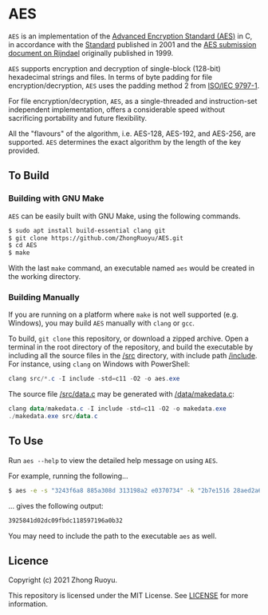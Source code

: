 # AES

`AES` is an implementation of the [Advanced Encryption Standard (AES)](https://en.wikipedia.org/wiki/Advanced_Encryption_Standard) in C, in accordance with the [Standard](https://nvlpubs.nist.gov/nistpubs/FIPS/NIST.FIPS.197.pdf) published in 2001 and the [AES submission document on Rijndael](https://csrc.nist.gov/csrc/media/projects/cryptographic-standards-and-guidelines/documents/aes-development/rijndael-ammended.pdf) originally published in 1999.

`AES` supports encryption and decryption of single-block (128-bit) hexadecimal strings and files. In terms of byte padding for file encryption/decryption, `AES` uses the padding method 2 from [ISO/IEC 9797-1](https://en.wikipedia.org/wiki/ISO/IEC_9797-1).

For file encryption/decryption, `AES`, as a single-threaded and instruction-set independent implementation, offers a considerable speed without sacrificing portability and future flexibility.

All the "flavours" of the algorithm, i.e. AES-128, AES-192, and AES-256, are supported. `AES` determines the exact algorithm by the length of the key provided.

## To Build

### Building with GNU Make

`AES` can be easily built with GNU Make, using the following commands.

```bash
$ sudo apt install build-essential clang git
$ git clone https://github.com/ZhongRuoyu/AES.git
$ cd AES
$ make
```

With the last `make` command, an executable named `aes` would be created in the working directory.

### Building Manually

If you are running on a platform where `make` is not well supported (e.g. Windows), you may build `AES` manually with `clang` or `gcc`.

To build, `git clone` this repository, or download a zipped archive. Open a terminal in the root directory of the repository, and build the executable by including all the source files in the [/src](/src) directory, with include path [/include](/include). For instance, using `clang` on Windows with PowerShell:

```powershell
clang src/*.c -I include -std=c11 -O2 -o aes.exe
```

The source file [/src/data.c](/src/data.c) may be generated with [/data/makedata.c](/data/makedata.c):

```powershell
clang data/makedata.c -I include -std=c11 -O2 -o makedata.exe
./makedata.exe src/data.c
```

## To Use

Run `aes --help` to view the detailed help message on using `AES`.

For example, running the following...

```bash
$ aes -e -s "3243f6a8 885a308d 313198a2 e0370734" -k "2b7e1516 28aed2a6 abf71588 09cf4f3c"
```

... gives the following output:

```bash
3925841d02dc09fbdc118597196a0b32
```

You may need to include the path to the executable `aes` as well.

## Licence

Copyright (c) 2021 Zhong Ruoyu.

This repository is licensed under the MIT License. See [LICENSE](/LICENSE) for more information.
